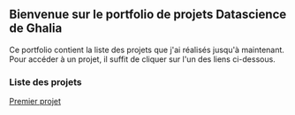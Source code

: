 ## Bienvenue sur le portfolio de projets Datascience de Ghalia

Ce portfolio contient la liste des projets que j'ai réalisés jusqu'à maintenant. Pour accéder à un projet, il suffit de cliquer sur l'un des liens ci-dessous.

### Liste des projets


[Premier projet](https://htmlpreview.github.io/?https://github.com/Ghalia671/premier_projet.github.io/tree/gh-pages/docs/Defi_1_3_Ghalia.slides.html)
